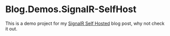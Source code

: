 # Blog.Demos.SignalR-SelfHost
This is a demo project for my [SignalR Self Hosted](https://blog.rniemand.com/signalr-self-hosted/) blog post, why not check it out.
